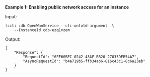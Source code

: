 **Example 1: Enabling public network access for an instance**



Input: 

```
tccli cdb OpenWanService --cli-unfold-argument  \
    --InstanceId cdb-ezq1vzem
```

Output: 
```
{
    "Response": {
        "RequestId": "6EF60BEC-0242-43AF-BB20-270359FB54A7",
        "AsyncRequestId": "b4a719b5-ffb34ab6-816c43c1-8c6a23eb"
    }
}
```

